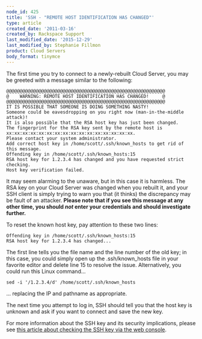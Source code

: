 ```yaml
---
node_id: 425
title: 'SSH - "REMOTE HOST IDENTIFICATION HAS CHANGED"'
type: article
created_date: '2011-03-16'
created_by: Rackspace Support
last_modified_date: '2015-12-29'
last_modified_by: Stephanie Fillmon
product: Cloud Servers
body_format: tinymce
---
```


The first time you try to connect to a newly-rebuilt Cloud Server, you
may be greeted with a message similar to the following:

    @@@@@@@@@@@@@@@@@@@@@@@@@@@@@@@@@@@@@@@@@@@@@@@@@@@@@@@@@@@
    @    WARNING: REMOTE HOST IDENTIFICATION HAS CHANGED!     @
    @@@@@@@@@@@@@@@@@@@@@@@@@@@@@@@@@@@@@@@@@@@@@@@@@@@@@@@@@@@
    IT IS POSSIBLE THAT SOMEONE IS DOING SOMETHING NASTY!
    Someone could be eavesdropping on you right now (man-in-the-middle attack)!
    It is also possible that the RSA host key has just been changed.
    The fingerprint for the RSA key sent by the remote host is
    xx:xx:xx:xx:xx:xx:xx:xx:xx:xx:xx:xx:xx:xx:xx:xx.
    Please contact your system administrator.
    Add correct host key in /home/scott/.ssh/known_hosts to get rid of this message.
    Offending key in /home/scott/.ssh/known_hosts:15
    RSA host key for 1.2.3.4 has changed and you have requested strict checking.
    Host key verification failed.

It may seem alarming to the unaware, but in this case it is harmless.
The RSA key on your Cloud Server was changed when you rebuilt it, and
your SSH client is simply trying to warn you that (it thinks) the
discrepancy may be fault of an attacker. **Please note that if you see
this message at any other time, you should *not* enter your credentials
and should investigate further.**

To reset the known host key, pay attention to these two lines:

    Offending key in /home/scott/.ssh/known_hosts:15
    RSA host key for 1.2.3.4 has changed...

The first line tells you the file name and the line number of the old
key; in this case, you could simply open up the .ssh/known\_hosts file
in your favorite editor and delete line 15 to resolve the issue.
Alternatively, you could run this Linux command...

    sed -i '/1.2.3.4/d' /home/scott/.ssh/known_hosts

... replacing the IP and pathname as appropriate.

The next time you attempt to log in, SSH should tell you that the host
key is unknown and ask if you want to connect and save the new key.

For more information about the SSH key and its security implications,
please see [this article about checking the SSH key via the web
console](http://www.rackspace.com/knowledge_center/article/rackspace-cloud-essentials-checking-a-server%E2%80%99s-ssh-host-fingerprint-with-the-web-console).

